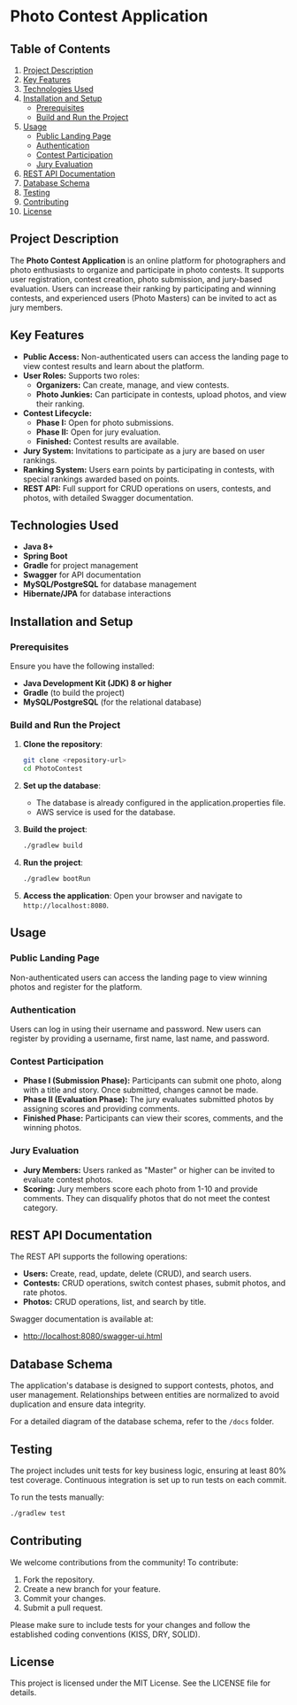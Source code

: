 
# Photo Contest Application

## Table of Contents
1. [Project Description](#project-description)
2. [Key Features](#key-features)
3. [Technologies Used](#technologies-used)
4. [Installation and Setup](#installation-and-setup)
    - [Prerequisites](#prerequisites)
    - [Build and Run the Project](#build-and-run-the-project)
5. [Usage](#usage)
    - [Public Landing Page](#public-landing-page)
    - [Authentication](#authentication)
    - [Contest Participation](#contest-participation)
    - [Jury Evaluation](#jury-evaluation)
6. [REST API Documentation](#rest-api-documentation)
7. [Database Schema](#database-schema)
8. [Testing](#testing)
9. [Contributing](#contributing)
10. [License](#license)

## Project Description
The **Photo Contest Application** is an online platform for photographers and photo enthusiasts to organize and participate in photo contests. It supports user registration, contest creation, photo submission, and jury-based evaluation. Users can increase their ranking by participating and winning contests, and experienced users (Photo Masters) can be invited to act as jury members.

## Key Features
- **Public Access:** Non-authenticated users can access the landing page to view contest results and learn about the platform.
- **User Roles:** Supports two roles:
    - **Organizers:** Can create, manage, and view contests.
    - **Photo Junkies:** Can participate in contests, upload photos, and view their ranking.
- **Contest Lifecycle:**
    - **Phase I:** Open for photo submissions.
    - **Phase II:** Open for jury evaluation.
    - **Finished:** Contest results are available.
- **Jury System:** Invitations to participate as a jury are based on user rankings.
- **Ranking System:** Users earn points by participating in contests, with special rankings awarded based on points.
- **REST API:** Full support for CRUD operations on users, contests, and photos, with detailed Swagger documentation.

## Technologies Used
- **Java 8+**
- **Spring Boot**
- **Gradle** for project management
- **Swagger** for API documentation
- **MySQL/PostgreSQL** for database management
- **Hibernate/JPA** for database interactions

## Installation and Setup

### Prerequisites
Ensure you have the following installed:
- **Java Development Kit (JDK) 8 or higher**
- **Gradle** (to build the project)
- **MySQL/PostgreSQL** (for the relational database)

### Build and Run the Project

1. **Clone the repository**:
   ```bash
   git clone <repository-url>
   cd PhotoContest
   ```

2. **Set up the database**:
    - The database is already configured in the application.properties file.
	- AWS service is used for the database.


3. **Build the project**:
   ```bash
   ./gradlew build
   ```

4. **Run the project**:
   ```bash
   ./gradlew bootRun
   ```

5. **Access the application**:
   Open your browser and navigate to `http://localhost:8080`.

## Usage

### Public Landing Page
Non-authenticated users can access the landing page to view winning photos and register for the platform.

### Authentication
Users can log in using their username and password. New users can register by providing a username, first name, last name, and password.

### Contest Participation
- **Phase I (Submission Phase):** Participants can submit one photo, along with a title and story. Once submitted, changes cannot be made.
- **Phase II (Evaluation Phase):** The jury evaluates submitted photos by assigning scores and providing comments.
- **Finished Phase:** Participants can view their scores, comments, and the winning photos.

### Jury Evaluation
- **Jury Members:** Users ranked as "Master" or higher can be invited to evaluate contest photos.
- **Scoring:** Jury members score each photo from 1-10 and provide comments. They can disqualify photos that do not meet the contest category.

## REST API Documentation

The REST API supports the following operations:
- **Users:** Create, read, update, delete (CRUD), and search users.
- **Contests:** CRUD operations, switch contest phases, submit photos, and rate photos.
- **Photos:** CRUD operations, list, and search by title.

Swagger documentation is available at:
- [http://localhost:8080/swagger-ui.html](http://localhost:8080/swagger-ui.html)

## Database Schema

The application's database is designed to support contests, photos, and user management. Relationships between entities are normalized to avoid duplication and ensure data integrity.

For a detailed diagram of the database schema, refer to the `/docs` folder.

## Testing

The project includes unit tests for key business logic, ensuring at least 80% test coverage. Continuous integration is set up to run tests on each commit.

To run the tests manually:
```bash
./gradlew test
```

## Contributing

We welcome contributions from the community! To contribute:
1. Fork the repository.
2. Create a new branch for your feature.
3. Commit your changes.
4. Submit a pull request.

Please make sure to include tests for your changes and follow the established coding conventions (KISS, DRY, SOLID).

## License

This project is licensed under the MIT License. See the LICENSE file for details.

